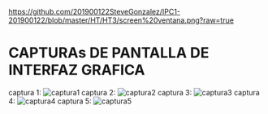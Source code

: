 https://github.com/201900122SteveGonzalez/IPC1-201900122/blob/master/HT/HT3/screen%20ventana.png?raw=true
# CAPTURAs DE PANTALLA DE INTERFAZ GRAFICA
captura 1:
![captura1](https://user-images.githubusercontent.com/66354474/85682809-dfd0cf80-b689-11ea-883d-695834dce461.png)
captura 2:
![captura2](https://user-images.githubusercontent.com/66354474/85682939-fe36cb00-b689-11ea-8fa3-253d24e24fb7.png)
captura 3:
![captura3](https://user-images.githubusercontent.com/66354474/85683037-160e4f00-b68a-11ea-8f94-6d3050064304.png)
captura 4:
![captura4](https://user-images.githubusercontent.com/66354474/85683118-2cb4a600-b68a-11ea-8b89-e98ba6621c92.png)
captura 5:
![captura5](https://user-images.githubusercontent.com/66354474/85683220-4229d000-b68a-11ea-9a54-055724134d87.png)
